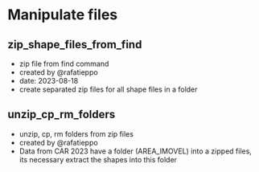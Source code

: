 # Manipulate files

## zip_shape_files_from_find

- zip file from find command
- created by @rafatieppo
- date: 2023-08-18
- create separated zip files for all shape files in a folder

## unzip_cp_rm_folders

- unzip, cp, rm folders from zip files
- created by @rafatieppo
- Data from CAR 2023 have a folder (AREA_IMOVEL) into a zipped files, its necessary extract the shapes into this folder
